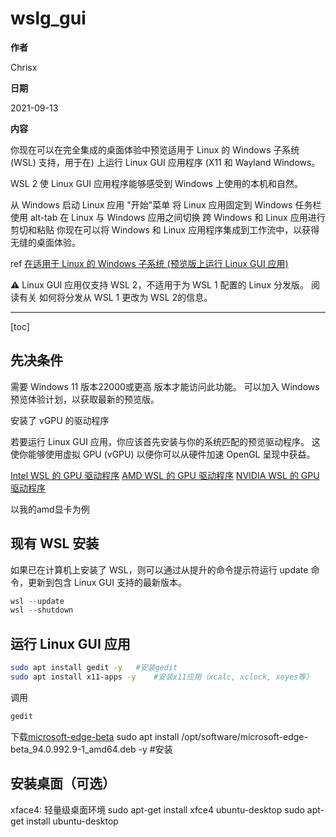 # wslg_gui

**作者**

Chrisx

**日期**

2021-09-13

**内容**

你现在可以在完全集成的桌面体验中预览适用于 Linux 的 Windows 子系统 (WSL) 支持，用于在) 上运行 Linux GUI 应用程序 (X11 和 Wayland Windows。

WSL 2 使 Linux GUI 应用程序能够感受到 Windows 上使用的本机和自然。

从 Windows 启动 Linux 应用 "开始"菜单
将 Linux 应用固定到 Windows 任务栏
使用 alt-tab 在 Linux 与 Windows 应用之间切换
跨 Windows 和 Linux 应用进行剪切和粘贴
你现在可以将 Windows 和 Linux 应用程序集成到工作流中，以获得无缝的桌面体验。

ref [在适用于 Linux 的 Windows 子系统 (预览版上运行 Linux GUI 应用)](https://docs.microsoft.com/zh-cn/windows/wsl/tutorials/gui-apps)

:warning: Linux GUI 应用仅支持 WSL 2，不适用于为 WSL 1 配置的 Linux 分发版。 阅读有关 如何将分发从 WSL 1 更改为 WSL 2的信息。

----

[toc]

## 先决条件

需要 Windows 11 版本22000或更高 版本才能访问此功能。 可以加入 Windows 预览体验计划，以获取最新的预览版。

安装了 vGPU 的驱动程序

若要运行 Linux GUI 应用，你应该首先安装与你的系统匹配的预览驱动程序。 这使你能够使用虚拟 GPU (vGPU) 以便你可以从硬件加速 OpenGL 呈现中获益。

[Intel WSL 的 GPU 驱动程序](https://developer.nvidia.com/cuda/wsl)
[AMD WSL 的 GPU 驱动程序](https://www.amd.com/en/support/kb/release-notes/rn-rad-win-wsl-support)
[NVIDIA WSL 的 GPU 驱动程序](https://developer.nvidia.com/cuda/wsl)

以我的amd显卡为例

## 现有 WSL 安装

如果已在计算机上安装了 WSL，则可以通过从提升的命令提示符运行 update 命令，更新到包含 Linux GUI 支持的最新版本。

```powershell
wsl --update
wsl --shutdown


```

## 运行 Linux GUI 应用

```sh
sudo apt install gedit -y   #安装gedit
sudo apt install x11-apps -y    #安装x11应用（xcalc, xclock, xeyes等）
```

调用

```sh
gedit

```

下载[microsoft-edge-beta](https://packages.microsoft.com/repos/edge/pool/main/m/microsoft-edge-beta/)
sudo apt install /opt/software/microsoft-edge-beta_94.0.992.9-1_amd64.deb -y   #安装

## 安装桌面（可选）

xface4: 轻量级桌面环境
sudo apt-get install xfce4
ubuntu-desktop
sudo apt-get install ubuntu-desktop
